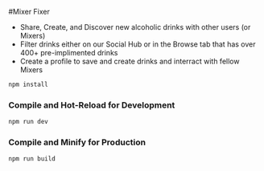 #Mixer Fixer

- Share, Create, and Discover new alcoholic drinks with other users (or Mixers)
- Filter drinks either on our Social Hub or in the Browse tab that has over 400+ pre-implimented drinks
- Create a profile to save and create drinks and interract with fellow Mixers


```sh
npm install
```

### Compile and Hot-Reload for Development

```sh
npm run dev
```

### Compile and Minify for Production

```sh
npm run build
```
